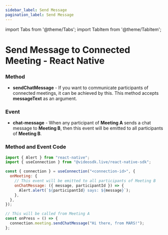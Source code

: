 ```yaml
---
sidebar_label: Send Message
pagination_label: Send Message
---
```


import Tabs from '@theme/Tabs';
import TabItem from '@theme/TabItem';

# Send Message to Connected Meeting - React Native

### Method

- **sendChatMessage** - If you want to communicate participants of connected meetings, it can be achieved by this. This method accepts **messageText** as an argument.

### Event

- **chat-message** - When any participant of **Meeting A** sends a chat message to **Meeting B**, then this event will be emitted to all participants of **Meeting B**.

### **Method and Event Code**

```js
import { Alert } from "react-native";
import { useConnection } from "@videosdk.live/react-native-sdk";

const { connection } = useConnection("<connection-id>", {
  onMeeting: {
    // This event will be emitted to all participants of Meeting B
    onChatMessage: ({ message, participantId }) => {
      Alert.alert(`${participantId} says: ${message}`);
    },
  },
});

// This will be called from Meeting A
const onPress = () => {
  connection.meeting.sendChatMessage("Hi there, from MARS!");
};
```
